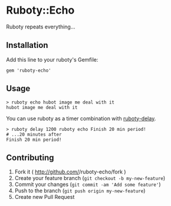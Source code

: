 # Ruboty::Echo
Ruboty repeats everything...

## Installation
Add this line to your ruboty's Gemfile:

    gem 'ruboty-echo'

## Usage
```
> ruboty echo hubot image me deal with it
hubot image me deal with it
```

You can use ruboty as a timer combination with [ruboty-delay](https://github.com/taiki45/ruboty-delay).

```
> ruboty delay 1200 ruboty echo Finish 20 min period!
# ...20 minutes after
Finish 20 min period!
```

## Contributing

1. Fork it ( http://github.com/<my-github-username>/ruboty-echo/fork )
2. Create your feature branch (`git checkout -b my-new-feature`)
3. Commit your changes (`git commit -am 'Add some feature'`)
4. Push to the branch (`git push origin my-new-feature`)
5. Create new Pull Request
